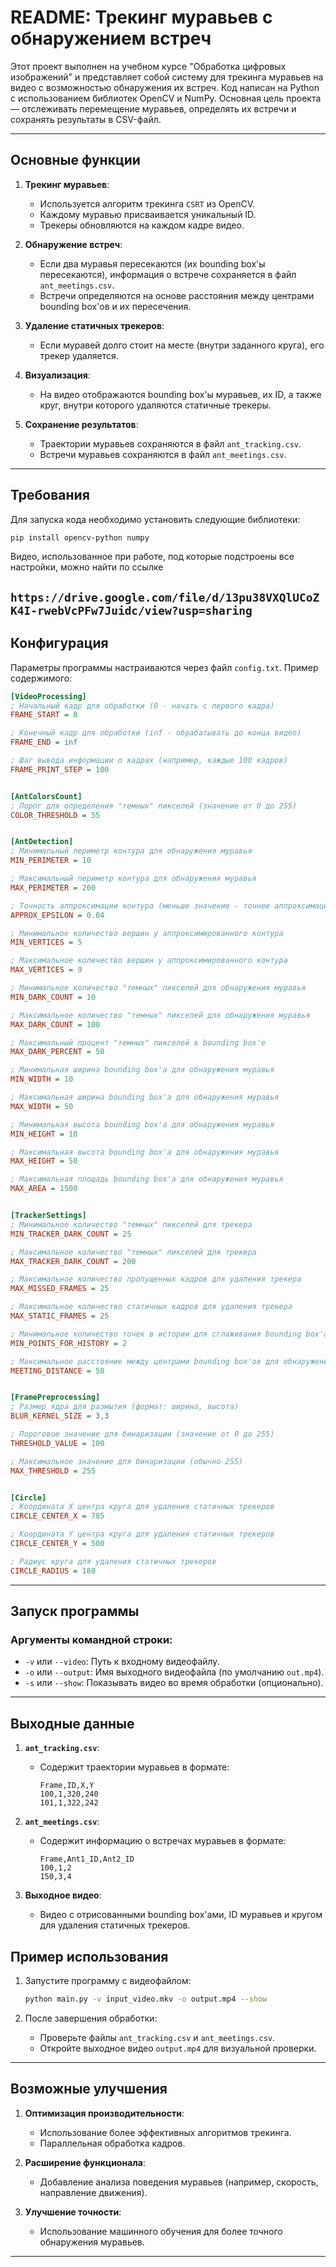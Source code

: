 # README: Трекинг муравьев с обнаружением встреч

Этот проект выполнен на учебном курсе "Обработка цифровых изображений" и представляет собой систему для трекинга муравьев на видео с возможностью обнаружения их встреч. Код написан на Python с использованием библиотек OpenCV и NumPy. Основная цель проекта — отслеживать перемещение муравьев, определять их встречи и сохранять результаты в CSV-файл.

---

## Основные функции

1. **Трекинг муравьев**:
   - Используется алгоритм трекинга `CSRT` из OpenCV.
   - Каждому муравью присваивается уникальный ID.
   - Трекеры обновляются на каждом кадре видео.

2. **Обнаружение встреч**:
   - Если два муравья пересекаются (их bounding box'ы пересекаются), информация о встрече сохраняется в файл `ant_meetings.csv`.
   - Встречи определяются на основе расстояния между центрами bounding box'ов и их пересечения.

3. **Удаление статичных трекеров**:
   - Если муравей долго стоит на месте (внутри заданного круга), его трекер удаляется.

4. **Визуализация**:
   - На видео отображаются bounding box'ы муравьев, их ID, а также круг, внутри которого удаляются статичные трекеры.

5. **Сохранение результатов**:
   - Траектории муравьев сохраняются в файл `ant_tracking.csv`.
   - Встречи муравьев сохраняются в файл `ant_meetings.csv`.

---

## Требования

Для запуска кода необходимо установить следующие библиотеки:

```bash
pip install opencv-python numpy
```

Видео, использованное при работе, под которые подстроены все настройки, можно найти по ссылке

`https://drive.google.com/file/d/13pu38VXQlUCoZK4I-rwebVcPFw7Juidc/view?usp=sharing`
---

## Конфигурация

Параметры программы настраиваются через файл `config.txt`. Пример содержимого:

```ini
[VideoProcessing]
; Начальный кадр для обработки (0 - начать с первого кадра)
FRAME_START = 0

; Конечный кадр для обработки (inf - обрабатывать до конца видео)
FRAME_END = inf

; Шаг вывода информации о кадрах (например, каждые 100 кадров)
FRAME_PRINT_STEP = 100


[AntColorsCount]
; Порог для определения "темных" пикселей (значение от 0 до 255)
COLOR_THRESHOLD = 55


[AntDetection]
; Минимальный периметр контура для обнаружения муравья
MIN_PERIMETER = 10

; Максимальный периметр контура для обнаружения муравья
MAX_PERIMETER = 200

; Точность аппроксимации контура (меньше значение - точнее аппроксимация)
APPROX_EPSILON = 0.04

; Минимальное количество вершин у аппроксимированного контура
MIN_VERTICES = 5

; Максимальное количество вершин у аппроксимированного контура
MAX_VERTICES = 9

; Минимальное количество "темных" пикселей для обнаружения муравья
MIN_DARK_COUNT = 10

; Максимальное количество "темных" пикселей для обнаружения муравья
MAX_DARK_COUNT = 100

; Максимальный процент "темных" пикселей в bounding box'е
MAX_DARK_PERCENT = 50

; Минимальная ширина bounding box'а для обнаружения муравья
MIN_WIDTH = 10

; Максимальная ширина bounding box'а для обнаружения муравья
MAX_WIDTH = 50

; Минимальная высота bounding box'а для обнаружения муравья
MIN_HEIGHT = 10

; Максимальная высота bounding box'а для обнаружения муравья
MAX_HEIGHT = 50

; Максимальная площадь bounding box'а для обнаружения муравья
MAX_AREA = 1500


[TrackerSettings]
; Минимальное количество "темных" пикселей для трекера
MIN_TRACKER_DARK_COUNT = 25

; Максимальное количество "темных" пикселей для трекера
MAX_TRACKER_DARK_COUNT = 200

; Максимальное количество пропущенных кадров для удаления трекера
MAX_MISSED_FRAMES = 25

; Максимальное количество статичных кадров для удаления трекера
MAX_STATIC_FRAMES = 25

; Минимальное количество точек в истории для сглаживания bounding box'а
MIN_POINTS_FOR_HISTORY = 2

; Максимальное расстояние между центрами bounding box'ов для обнаружения встречи
MEETING_DISTANCE = 50


[FramePreprocessing]
; Размер ядра для размытия (формат: ширина, высота)
BLUR_KERNEL_SIZE = 3,3

; Пороговое значение для бинаризации (значение от 0 до 255)
THRESHOLD_VALUE = 100

; Максимальное значение для бинаризации (обычно 255)
MAX_THRESHOLD = 255


[Circle]
; Координата X центра круга для удаления статичных трекеров
CIRCLE_CENTER_X = 785

; Координата Y центра круга для удаления статичных трекеров
CIRCLE_CENTER_Y = 500

; Радиус круга для удаления статичных трекеров
CIRCLE_RADIUS = 180
```

---

## Запуск программы

### Аргументы командной строки:

- `-v` или `--video`: Путь к входному видеофайлу.
- `-o` или `--output`: Имя выходного видеофайла (по умолчанию `out.mp4`).
- `-s` или `--show`: Показывать видео во время обработки (опционально).

---

## Выходные данные

1. **`ant_tracking.csv`**:
   - Содержит траектории муравьев в формате:
     ```
     Frame,ID,X,Y
     100,1,320,240
     101,1,322,242
     ```

2. **`ant_meetings.csv`**:
   - Содержит информацию о встречах муравьев в формате:
     ```
     Frame,Ant1_ID,Ant2_ID
     100,1,2
     150,3,4
     ```

3. **Выходное видео**:
   - Видео с отрисованными bounding box'ами, ID муравьев и кругом для удаления статичных трекеров.



## Пример использования

1. Запустите программу с видеофайлом:

   ```bash
   python main.py -v input_video.mkv -o output.mp4 --show
   ```

2. После завершения обработки:
   - Проверьте файлы `ant_tracking.csv` и `ant_meetings.csv`.
   - Откройте выходное видео `output.mp4` для визуальной проверки.

---

## Возможные улучшения

1. **Оптимизация производительности**:
   - Использование более эффективных алгоритмов трекинга.
   - Параллельная обработка кадров.

2. **Расширение функционала**:
   - Добавление анализа поведения муравьев (например, скорость, направление движения).

3. **Улучшение точности**:
   - Использование машинного обучения для более точного обнаружения муравьев.

---
